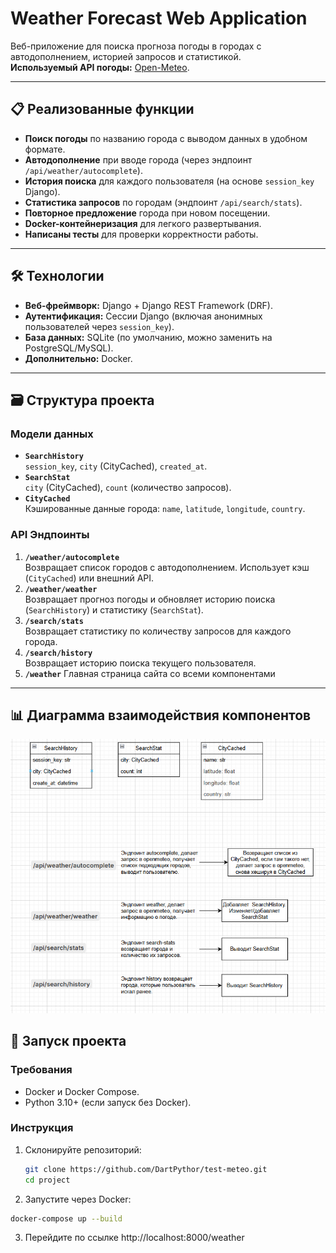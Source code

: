 # Weather Forecast Web Application

Веб-приложение для поиска прогноза погоды в городах с автодополнением, историей запросов и статистикой.  
**Используемый API погоды:** [Open-Meteo](https://open-meteo.com/).

---

## 📋 Реализованные функции
- **Поиск погоды** по названию города с выводом данных в удобном формате.
- **Автодополнение** при вводе города (через эндпоинт `/api/weather/autocomplete`).
- **История поиска** для каждого пользователя (на основе `session_key` Django).
- **Статистика запросов** по городам (эндпоинт `/api/search/stats`).
- **Повторное предложение** города при новом посещении.
- **Docker-контейнеризация** для легкого развертывания.
- **Написаны тесты** для проверки корректности работы.

---

## 🛠 Технологии
- **Веб-фреймворк:** Django + Django REST Framework (DRF).
- **Аутентификация:** Сессии Django (включая анонимных пользователей через `session_key`).
- **База данных:** SQLite (по умолчанию, можно заменить на PostgreSQL/MySQL).
- **Дополнительно:** Docker.

---

## 🗃 Структура проекта
### Модели данных
- **`SearchHistory`**  
  `session_key`, `city` (CityCached), `created_at`.
- **`SearchStat`**  
  `city` (CityCached), `count` (количество запросов).
- **`CityCached`**  
  Кэшированные данные города: `name`, `latitude`, `longitude`, `country`.

### API Эндпоинты
1. **`/weather/autocomplete`**  
   Возвращает список городов с автодополнением. Использует кэш (`CityCached`) или внешний API.
2. **`/weather/weather`**  
   Возвращает прогноз погоды и обновляет историю поиска (`SearchHistory`) и статистику (`SearchStat`).
3. **`/search/stats`**  
   Возвращает статистику по количеству запросов для каждого города.
4. **`/search/history`**  
   Возвращает историю поиска текущего пользователя.
5. **`/weather`** 
   Главная страница сайта со всеми компонентами
---

## 📊 Диаграмма взаимодействия компонентов
![архитектура](diagram.png)


## 🚀 Запуск проекта
### Требования
- Docker и Docker Compose.
- Python 3.10+ (если запуск без Docker).

### Инструкция
1. Склонируйте репозиторий:
   ```bash
   git clone https://github.com/DartPythor/test-meteo.git
   cd project
2. Запустите через Docker:
```bash
docker-compose up --build
```
3. Перейдите по ссылке http://localhost:8000/weather
